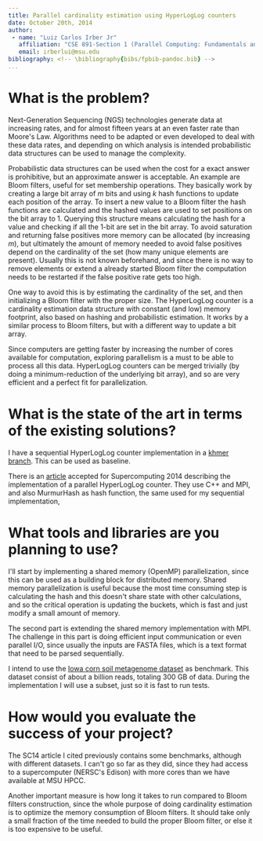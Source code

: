 ```yaml
---
title: Parallel cardinality estimation using HyperLogLog counters
date: October 20th, 2014
author:
 - name: "Luiz Carlos Irber Jr"
   affiliation: "CSE 891-Section 1 (Parallel Computing: Fundamentals and Applications)"
   email: irberlui@msu.edu
bibliography: <!-- \bibliography{bibs/fpbib-pandoc.bib} -->
...
```


# What is the problem?

Next-Generation Sequencing (NGS) technologies generate data at increasing rates,
and for almost fifteen years at an even faster rate than Moore's Law.
Algorithms need to be adapted or even developed to deal with these data rates,
and depending on which analysis is intended probabilistic data structures
can be used to manage the complexity.

Probabilistic data structures can be used when the cost for a exact
answer is prohibitive,
but an approximate answer is acceptable.
An example are Bloom filters,
useful for set membership operations.
They basically work by creating a large bit array of $m$ bits and using
$k$ hash functions to update each position of the array.
To insert a new value to a Bloom filter the hash functions are calculated
and the hashed values are used to set positions on the bit array to 1.
Querying this structure means calculating the hash for a value and checking
if all the 1-bit are set in the bit array.
To avoid saturation and returning false positives more memory can be allocated (by increasing $m$),
but ultimately the amount of memory needed to avoid false positives depend
on the cardinality of the set (how many unique elements are present).
Usually this is not known beforehand,
and since there is no way to remove elements or extend a already started
Bloom filter the computation needs to be restarted if the false positive rate gets too high.

One way to avoid this is by estimating the cardinality of the set,
and then initializing a Bloom filter with the proper size.
The HyperLogLog counter is a cardinality estimation data structure with constant (and low) memory footprint,
also based on hashing and probabilistic estimation.
It works by a similar process to Bloom filters,
but with a different way to update a bit array.

Since computers are getting faster by increasing the number of cores
available for computation,
exploring parallelism is a must to be able to process all this data.
HyperLogLog counters can be merged trivially
(by doing a minimum-reduction of the underlying bit array),
and so are very efficient and a perfect fit for parallelization.

# What is the state of the art in terms of the existing solutions?

I have a sequential HyperLogLog counter implementation in a [khmer branch][2].
This can be used as baseline.

There is an [article][1] accepted for Supercomputing 2014 describing the implementation of a parallel HyperLogLog counter.
They use C++ and MPI,
and also MurmurHash as hash function,
the same used for my sequential implementation,

# What tools and libraries are you planning to use?

I'll start by implementing a shared memory (OpenMP) parallelization,
since this can be used as a building block for distributed memory.
Shared memory parallelization is useful because the most time consuming
step is calculating the hash and this doesn't share state with other calculations,
and so the critical operation is updating the buckets,
which is fast and just modify a small amount of memory.

The second part is extending the shared memory implementation with MPI.
The challenge in this part is doing efficient input communication
or even parallel I/O,
since usually the inputs are FASTA files,
which is a text format that need to be parsed sequentially.

I intend to use the [Iowa corn soil metagenome dataset][3] as benchmark.
This dataset consist of about a billion reads,
totaling 300 GB of data.
During the implementation I will use a subset,
just so it is fast to run tests.

# How would you evaluate the success of your project?

The SC14 article I cited previously contains some benchmarks,
although with different datasets.
I can't go so far as they did,
since they had access to a supercomputer (NERSC's Edison) with more
cores than we have available at MSU HPCC.

Another important measure is how long it takes to run compared
to Bloom filters construction,
since the whole purpose of doing cardinality estimation is to
optimize the memory consumption of Bloom filters.
It should take only a small fraction of the time needed to build
the proper Bloom filter,
or else it is too expensive to be useful.

[1]: http://www.eecs.berkeley.edu/~egeor/sc14_genome.pdf
[2]: https://github.com/ged-lab/khmer/pull/257
[3]: http://metagenomics.anl.gov/metagenomics.cgi?page=MetagenomeProject&project=6368
